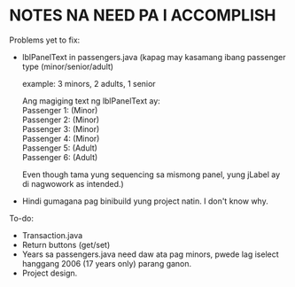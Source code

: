 # NOTES NA NEED PA I ACCOMPLISH

Problems yet to fix:<br />
- lblPanelText in passengers.java (kapag may kasamang ibang passenger type (minor/senior/adult)<br />

  example: 3 minors, 2 adults, 1 senior<br />

  Ang magiging text ng lblPanelText ay:<br />
  Passenger 1: (Minor)<br />
  Passenger 2: (Minor)<br />
  Passenger 3: (Minor)<br />
  Passenger 4: (Minor)<br />
  Passenger 5: (Adult)<br />
  Passenger 6: (Adult)<br />

  Even though tama yung sequencing sa mismong panel, yung jLabel ay di nagwowork as intended.)<br />
  
 - Hindi gumagana pag binibuild yung project natin. I don't know why.

To-do:<br />
- Transaction.java<br />
- Return buttons (get/set)<br />
- Years sa passengers.java need daw ata pag minors, pwede lag iselect hanggang 2006 (17 years only) parang ganon.<br />
- Project design.
